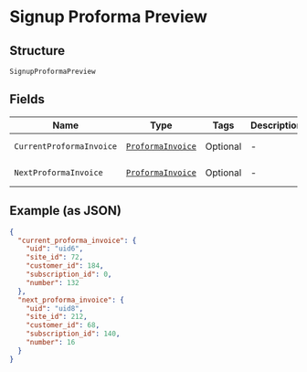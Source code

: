 
# Signup Proforma Preview

## Structure

`SignupProformaPreview`

## Fields

| Name | Type | Tags | Description | Getter | Setter |
|  --- | --- | --- | --- | --- | --- |
| `CurrentProformaInvoice` | [`ProformaInvoice`](../../doc/models/proforma-invoice.md) | Optional | - | ProformaInvoice getCurrentProformaInvoice() | setCurrentProformaInvoice(ProformaInvoice currentProformaInvoice) |
| `NextProformaInvoice` | [`ProformaInvoice`](../../doc/models/proforma-invoice.md) | Optional | - | ProformaInvoice getNextProformaInvoice() | setNextProformaInvoice(ProformaInvoice nextProformaInvoice) |

## Example (as JSON)

```json
{
  "current_proforma_invoice": {
    "uid": "uid6",
    "site_id": 72,
    "customer_id": 184,
    "subscription_id": 0,
    "number": 132
  },
  "next_proforma_invoice": {
    "uid": "uid8",
    "site_id": 212,
    "customer_id": 68,
    "subscription_id": 140,
    "number": 16
  }
}
```

